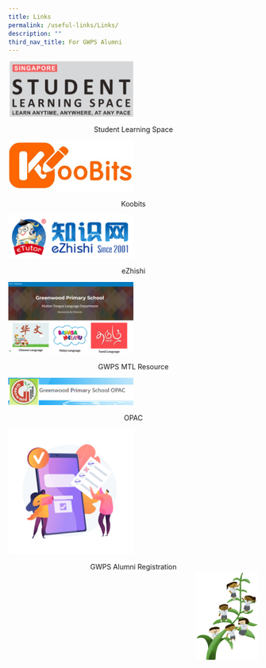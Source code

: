 ```yaml
---
title: Links
permalink: /useful-links/Links/
description: ""
third_nav_title: For GWPS Alumni
---
```

[<img src="/images/Links/SLS-Logo.png" style="width:50%">](https://vle.learning.moe.edu.sg/login)
<center>Student Learning Space</center>

[<img src="/images/Links/KOOBITS.jpg" style="width:50%">](https://problemsums.koobits.com/)
<center>Koobits</center>

<a href="https://www.ezhishi.net"><img src="/images/Links/Ezhishi.png" style="width:50%"></a>
<center>eZhishi</center>

<a href="https://sites.google.com/moe.edu.sg/gwpsmtl/home"><img src="/images/Links/Logo MTL.png" style="width:50%"></a>
<center>GWPS MTL Resource</center>

	
<a href="https://schoolibrary.moe.edu.sg/greenwoodpri"><img src="/images/Links/OPAC.png" style="width:50%"></a>
<center>OPAC</center>

<a href="https://go.gov.sg/greenwoodalumni"><img src="/images/Links/Form.jpg" style="width:50%"></a>
<center>GWPS Alumni Registration</center>

<img src="/images/Small%20logo/gwps%20children%20(1).png" style="width:25%;float:right">